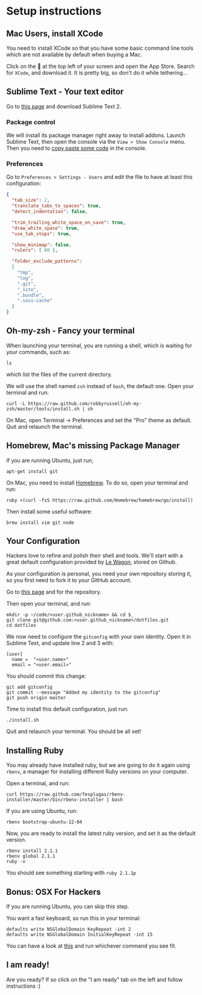 # Setup instructions

## Mac Users, install XCode

You need to install XCode so that you have some basic command line tools which are not available by default when buying a Mac.

Click on the  at the top left of your screen and open the App Store. Search for `XCode`, and download it. It is pretty big, so don't do it while tethering...

## Sublime Text - Your text editor

Go to [this page](http://www.sublimetext.com/2) and download Sublime Text 2.

### Package control

We will install its package manager right away to install addons. Launch Sublime Text, then open the console via the `View > Show Console` menu. Then you need to [copy paste some code](https://sublime.wbond.net/installation#st2) in the console.

### Preferences

Go to `Preferences > Settings - Users` and edit the file to have at least this configuration:

```json
{
  "tab_size": 2,
  "translate_tabs_to_spaces": true,
  "detect_indentation": false,

  "trim_trailing_white_space_on_save": true,
  "draw_white_space": true,
  "use_tab_stops": true,

  "show_minimap": false,
  "rulers": [ 80 ],

  "folder_exclude_patterns":
  [
    "tmp",
    "log",
    ".git",
    "_site",
    ".bundle",
    ".sass-cache"
  ]
}
```

## Oh-my-zsh - Fancy your terminal

When launching your terminal, you are running a shell, which is waiting for your commands, such as:

```
ls
```

which list the files of the current directory.

We will use the shell named `zsh` instead of `bash`, the default one. Open your terminal and run:

```
curl -L https://raw.github.com/robbyrussell/oh-my-zsh/master/tools/install.sh | sh
```

On Mac, open Terminal -> Preferences and set the "Pro" theme as default. Quit and relaunch the terminal.

## Homebrew, Mac's missing Package Manager

If you are running Ubuntu, just run,

```
apt-get install git
```

On Mac, you need to install [Homebrew](http://brew.sh/). To do so, open your terminal and run:

```
ruby <(curl -fsS https://raw.github.com/Homebrew/homebrew/go/install)
```

Then install some useful software:

```
brew install vim git node
```

## Your Configuration

Hackers love to refine and polish their shell and tools. We'll start with a great default configuration provided by [Le Wagon](http://github.com/lewagon/dotfiles), stored on Github.

As your configuration is personal, you need your own repository storing it, so you first need to fork it to your GitHub account.

Go to [this page](https://github.com/lewagon/dotfiles/fork) and for the repository.

Then open your terminal, and run:

```
mkdir -p ~/code/<user.github_nickname> && cd $_
git clone git@github.com:<user.github_nickname>/dotfiles.git
cd dotfiles
```

We now need to configure the `gitconfig` with your own identity. Open it in Sublime Text, and update line 2 and 3 with:

```
[user]
  name =  "<user.name>"
  email = "<user.email>"
```

You should commit this change:

```
git add gitconfig
git commit --message "Added my identity to the gitconfig"
git push origin master
```

Time to install this default configuration, just run:

```
./install.sh
```

Quit and relaunch your terminal. You should be all set!

## Installing Ruby

You may already have installed ruby, but we are going to do it again using `rbenv`, a manager for installing different Ruby versions on your computer.

Open a terminal, and run:

```
curl https://raw.github.com/fesplugas/rbenv-installer/master/bin/rbenv-installer | bash
```

If you are using Ubuntu, run:

```
rbenv bootstrap-ubuntu-12-04
```

Now, you are ready to install the latest ruby version, and set it as the default version.

```
rbenv install 2.1.1
rbenv global 2.1.1
ruby -v
```

You should see something starting with `ruby 2.1.1p`

## Bonus: OSX For Hackers

If you are running Ubuntu, you can skip this step.

You want a fast keyboard, so run this in your terminal:

```
defaults write NSGlobalDomain KeyRepeat -int 2
defaults write NSGlobalDomain InitialKeyRepeat -int 15
```

You can have a look at [this](https://github.com/mathiasbynens/dotfiles/blob/master/.osx) and run whichever command you see fit.

## I am ready!

Are you ready? If so click on the "I am ready" tab on the left and follow instructions :)
